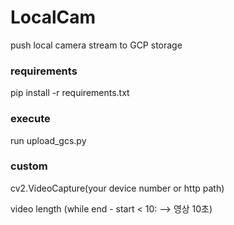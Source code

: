 # LocalCam
push local camera stream to GCP storage


### requirements
pip install -r requirements.txt

### execute
run upload_gcs.py

### custom
cv2.VideoCapture(your device number or http path)

video length (while end - start < 10: --> 영상 10초)

